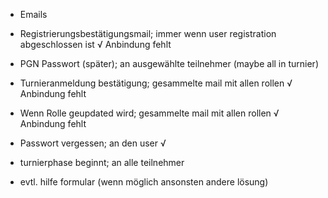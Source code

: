 - Emails

- Registrierungsbestätigungsmail; immer wenn user registration abgeschlossen ist √ Anbindung fehlt
- PGN Passwort (später); an ausgewählte teilnehmer (maybe all in turnier)
- Turnieranmeldung bestätigung; gesammelte mail mit allen rollen √ Anbindung fehlt
- Wenn Rolle geupdated wird; gesammelte mail mit allen rollen √ Anbindung fehlt
- Passwort vergessen; an den user √
- turnierphase beginnt; an alle teilnehmer
- evtl. hilfe formular (wenn möglich ansonsten andere lösung)
